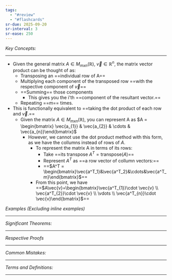 ```yaml
---
tags:
  - "#review"
  - "#flashcards"
sr-due: 2025-09-20
sr-interval: 3
sr-ease: 250
---
```

*Key Concepts:*
___

- Given the general matrix $A \in M_{mxn}(\mathbb{R})$, $\vec{v} \in \mathbb{R}^n$, the matrix vector product can be thought of as:
	- Transposing an ==individual row of A==
	- Multiplying each component of the transposed row ==with the respective component of $\vec{v}$==
	- ==Summing== those components
		- This gives you the i'th ==component of the resultant vector.== 
	- Repeating ==$m$== times. 
- This is functionally equivalent to ==taking the dot product of each row and $\vec{v}$.==
	- Given the matrix $A \in M_{mxn}(\mathbb{R})$, you can represent A as $A = \begin{bmatrix} \vec{a_{1}} & \vec{a_{2}} & \cdots & \vec{a_{n}}\end{bmatrix}$
		- However, we cannot use the dot product method with this form, as we have the collumns instead of rows of $A$.
			- To represent the matrix A in terms of its rows:
				- Take ==its transpose $A^T = \mathrm{transpose}(A)$==
				- Represent $A^T$ as ==a row vector of collumn vectors:==
				- ==$A^T = \begin{bmatrix}\vec{a^T_1}&\vec{a^T_2}&\cdots&\vec{a^T_m}\end{bmatrix}$==
			- From this point, we have ==$A\vec{v}=\begin{bmatrix}\vec{a^T_{1}}\cdot \vec{v} \\ \vec{a^T_{2}}\cdot \vec{v} \\ \vdots \\ \vec{a^T_{n}}\cdot \vec{v}\end{bmatrix}$==

*Examples (Excluding inline examples)* 
___

*Significant Theorems:*
___

*Respective Proofs*
___

*Common Mistakes:*
___

*Terms and Definitions:*
___

